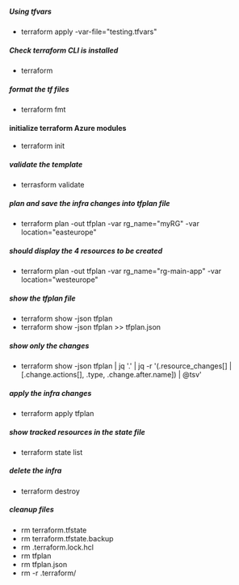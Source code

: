##### Using tfvars
- terraform apply -var-file="testing.tfvars"

##### Check terraform CLI is installed
- terraform

##### format the tf files
- terraform fmt

#### initialize terraform Azure modules
- terraform init

#####  validate the template
- terrasform validate

#####  plan and save the infra changes into tfplan file
- terraform plan -out tfplan -var rg_name="myRG" -var location="easteurope" 

#####  should display the 4 resources to be created
- terraform plan -out tfplan -var rg_name="rg-main-app" -var location="westeurope"

#####  show the tfplan file
- terraform show -json tfplan
- terraform show -json tfplan >> tfplan.json

#####  show only the changes
- terraform show -json tfplan | jq '.' | jq -r '(.resource_changes[] | [.change.actions[], .type, .change.after.name]) | @tsv'


#####  apply the infra changes
- terraform apply tfplan

#####  show tracked resources in the state file
- terraform state list

#####  delete the infra
- terraform destroy

#####  cleanup files
- rm terraform.tfstate
- rm terraform.tfstate.backup
- rm .terraform.lock.hcl
- rm tfplan
- rm tfplan.json
- rm -r .terraform/